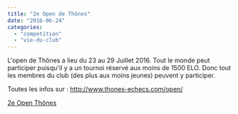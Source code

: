 ```yaml
---
title: "2e Open de Thônes"
date: "2016-06-24"
categories: 
  - "competition"
  - "vie-du-club"
---
```


L'open de Thônes a lieu du 23 au 29 Juillet 2016. Tout le monde peut participer puisqu'il y a un tournoi réservé aux moins de 1500 ELO. Donc tout les membres du club (des plus aux moins jeunes) peuvent y participer.

Toutes les infos sur : http://www.thones-echecs.com/open/

[2e Open Thônes](http://echecs-veigy.fr/wp-content/uploads/2016/06/2e-Open-Thônes.pdf)
